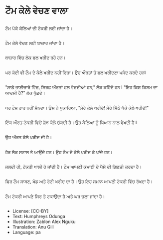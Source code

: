 # ਟੌਮ ਕੇਲੇ ਵੇਚਣ ਵਾਲਾ

##
ਟੌਮ ਪੱਕੇ ਕੇਲਿਆਂ ਦੀ ਟੋਕਰੀ ਲਈ ਜਾਂਦਾ ਹੈ।

##
ਟੌਮ ਕੇਲੇ ਵੇਚਣ ਲਈ ਬਾਜ਼ਾਰ ਜਾਂਦਾ ਹੈ।

##
ਬਾਜ਼ਾਰ ਵਿੱਚ ਲੋਕ ਫਲ ਖਰੀਦ ਰਹੇ ਹਨ।

##
ਪਰ ਕੋਈ ਵੀ ਟੌਮ ਦੇ ਕੇਲੇ ਖਰੀਦ ਨਹੀਂ ਰਿਹਾ। ਉਹ ਔਰਤਾਂ ਤੋਂ ਫਲ ਖਰੀਦਣਾ ਪਸੰਦ ਕਰਦੇ ਹਨI

##
"ਸਾਡੇ ਭਾਈਚਾਰੇ ਵਿੱਚ, ਸਿਰਫ਼ ਔਰਤਾਂ ਫਲ ਵੇਚਦੀਆਂ ਹਨ," ਲੋਕ ਕਹਿੰਦੇ ਹਨ I "ਇਹ ਕਿਸ ਕਿਸਮ ਦਾ ਆਦਮੀ ਹੈ?" ਲੋਕ ਪੁੱਛਦੇ।

##
ਪਰ ਟੌਮ ਹਾਰ ਨਹੀਂ ਮੰਨਦਾ। ਉਸ ਨੇ ਪੁਕਾਰਿਆ, "ਮੇਰੇ ਕੇਲੇ ਖਰੀਦੋ! ਮੇਰੇ ਮਿੱਠੇ ਪੱਕੇ ਕੇਲੇ ਖਰੀਦੋ!"

##
ਇੱਕ ਔਰਤ ਟੋਕਰੀ ਵਿਚੋਂ ਕੁੱਝ ਕੇਲੇ ਚੁੱਕਦੀ ਹੈ। ਉਹ ਕੇਲਿਆਂ ਨੂੰ ਧਿਆਨ ਨਾਲ ਵੇਖਦੀ ਹੈ I

##
ਉਹ ਔਰਤ ਕੇਲੇ ਖਰੀਦ ਦੀ ਹੈ।

##
ਹੋਰ ਲੋਕ ਸਟਾਲ ਤੇ ਆਉਂਦੇ ਹਨ। ਉਹ ਟੌਮ ਦੇ ਕੇਲੇ ਖਰੀਦ ਕੇ ਖਾਂਦੇ ਹਨ।

##
ਜਲਦੀ ਹੀ, ਟੋਕਰੀ ਖਾਲੀ ਹੋ ਜਾਂਦੀ ਹੈ। ਟੌਮ ਆਪਣੀ ਕਮਾਈ ਦੇ ਪੈਸੇ ਦੀ ਗਿਣਤੀ ਕਰਦਾ ਹੈ।

##
ਫਿਰ ਟੌਮ ਸਾਬਣ, ਖੰਡ ਅਤੇ ਰੋਟੀ ਖਰੀਦ ਦਾ ਹੈ। ਉਹ ਇਹ ਸਮਾਨ ਆਪਣੀ ਟੋਕਰੀ ਵਿੱਚ ਰੱਖਦਾ ਹੈ।

##
ਟੌਮ ਟੋਕਰੀ ਆਪਣੇ ਸਿਰ ਤੇ ਟਕਾਉਂਦਾ ਹੈ ਅਤੇ ਘਰ ਚਲਾ ਜਾਂਦਾ ਹੈ।

##
* License: [CC-BY]
* Text: Humphreys Odunga
* Illustration: Zablon Alex Nguku
* Translation: Anu Gill
* Language: pa
